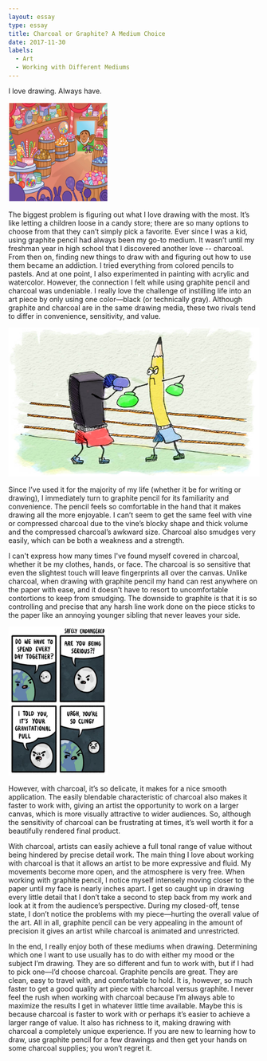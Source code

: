 ```yaml
---
layout: essay
type: essay
title: Charcoal or Graphite? A Medium Choice
date: 2017-11-30
labels:
  - Art
  - Working with Different Mediums
---
```


I love drawing. Always have. 

<img class="ui right rounded floated image" src="/images/kidscandy.gif"  width= "200" height="200"> 

The biggest problem is figuring out what I love drawing with the most. It’s like letting a children loose in a candy store; there are so many options to choose from that they can’t simply pick a favorite. Ever since I was a kid, using graphite pencil had always been my go-to medium. It wasn’t until my freshman year in high school that I discovered another love -- charcoal. From then on, finding new things to draw with and figuring out how to use them became an addiction. I tried everything from colored pencils to pastels. And at one point, I also experimented in painting with acrylic and watercolor. However, the connection I felt while using graphite pencil and charcoal was undeniable. I really love the challenge of instilling life into an art piece by only using one color—black (or technically gray). Although graphite and charcoal are in the same drawing media, these two rivals tend to differ in convenience, sensitivity, and value. 

<img class="ui centered rounded image" src="/images/charvgraph.jpg"  width= "650" height="300"> 

Since I’ve used it for the majority of my life (whether it be for writing or drawing), I immediately turn to graphite pencil for its familiarity and convenience. The pencil feels so comfortable in the hand that it makes drawing all the more enjoyable. I can’t seem to get the same feel with vine or compressed charcoal due to the vine’s blocky shape and thick volume and the compressed charcoal’s awkward size. Charcoal also smudges very easily, which can be both a weakness and a strength. 

I can't express how many times I've found myself covered in charcoal, whether it be my clothes, hands, or face. The charcoal is so sensitive that even the slightest touch will leave fingerprints all over the canvas. Unlike charcoal, when drawing with graphite pencil my hand can rest anywhere on the paper with ease, and it doesn’t have to resort to uncomfortable contortions to keep from smudging. The downside to graphite is that it is so controlling and precise that any harsh line work done on the piece sticks to the paper like an annoying younger sibling that never leaves your side.

<img class="ui centered rounded image" src="/images/clingysibling.jpg"  width= "200" height="300"> 

However, with charcoal, it’s so delicate, it makes for a nice smooth application. The easily blendable characteristic of charcoal also makes it faster to work with, giving an artist the opportunity to work on a larger canvas, which is more visually attractive to wider audiences. So, although the sensitivity of charcoal can be frustrating at times, it’s well worth it for a beautifully rendered final product.

With charcoal, artists can easily achieve a full tonal range of value without being hindered by precise detail work. The main thing I love about working with charcoal is that it allows an artist to be more expressive and fluid. My movements become more open, and the atmosphere is very free. When working with graphite pencil, I notice myself intensely moving closer to the paper until my face is nearly inches apart. I get so caught up in drawing every little detail that I don’t take a second to step back from my work and look at it from the audience’s perspective. During my closed-off, tense state, I don’t notice the problems with my piece—hurting the overall value of the art. All in all, graphite pencil can be very appealing in the amount of precision it gives an artist while charcoal is animated and unrestricted.

In the end, I really enjoy both of these mediums when drawing. Determining which one I want to use usually has to do with either my mood or the subject I’m drawing. They are so different and fun to work with, but if I had to pick one—I’d choose charcoal. Graphite pencils are great. They are clean, easy to travel with, and comfortable to hold. It is, however, so much faster to get a good quality art piece with charcoal versus graphite. I never feel the rush when working with charcoal because I’m always able to maximize the results I get in whatever little time available. Maybe this is because charcoal is faster to work with or perhaps it’s easier to achieve a larger range of value. It also has richness to it, making drawing with charcoal a completely unique experience. If you are new to learning how to draw, use graphite pencil for a few drawings and then get your hands on some charcoal supplies; you won’t regret it.  
